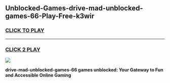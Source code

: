 
## Unblocked-Games-drive-mad-unblocked-games-66-Play-Free-k3wir
<h3>
<a href="https://premium76.site?title=drive-mad-unblocked-games-66&ref=10A">CLICK TO PLAY</a></h3>
<hr>

<h3>
<a href="https://premium76.site?title=drive-mad-unblocked-games-66&ref=10A">CLICK 2 PLAY</a>
  
</h3>

<a href="https://premium76.site?title=drive-mad-unblocked-games-66&ref=10A"><img src="https://clearcache.store/games.png"></a>


**drive-mad-unblocked-games-66 games unblocked: Your Gateway to Fun and Accessible Online Gaming**

